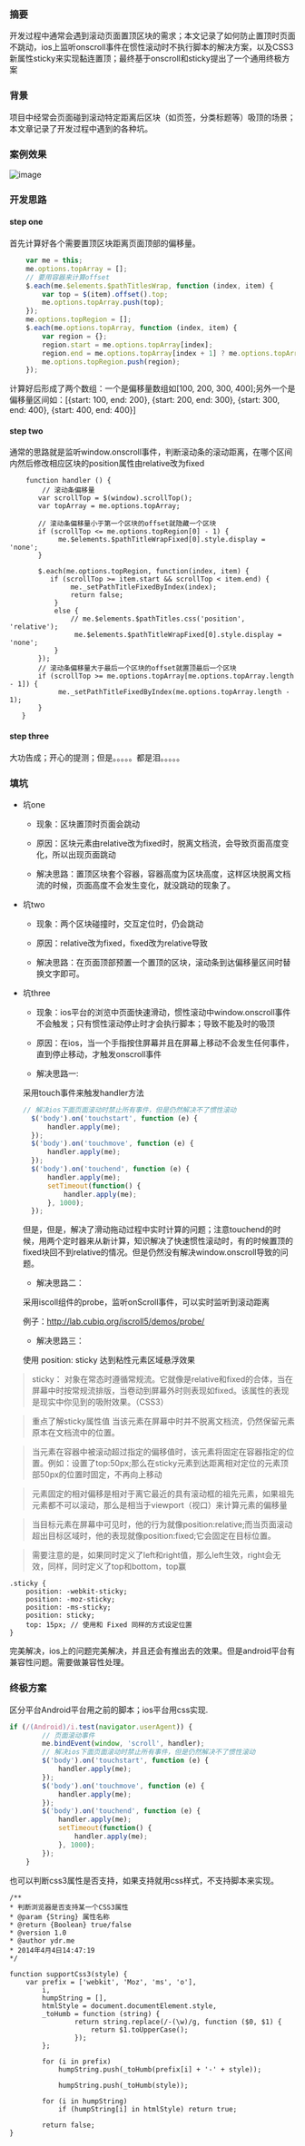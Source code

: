 ### 摘要

开发过程中通常会遇到滚动页面置顶区块的需求；本文记录了如何防止置顶时页面不跳动，ios上监听onscroll事件在惯性滚动时不执行脚本的解决方案，以及CSS3新属性sticky来实现黏连置顶；最终基于onscroll和sticky提出了一个通用终极方案

### 背景

项目中经常会页面碰到滚动特定距离后区块（如页签，分类标题等）吸顶的场景；本文章记录了开发过程中遇到的各种坑。



### 案例效果

![image](https://github.com/zuopf769/notebook/blob/master/fe/%E6%BB%9A%E5%8A%A8%E8%BF%9E%E7%BB%AD%E5%90%B8%E9%A1%B6/example.png)


### 开发思路


#### step one

首先计算好各个需要置顶区块距离页面顶部的偏移量。

```javascript
    var me = this;
    me.options.topArray = [];
    // 要用容器来计算offset
    $.each(me.$elements.$pathTitlesWrap, function (index, item) {
        var top = $(item).offset().top;
        me.options.topArray.push(top);
    });
    me.options.topRegion = [];
    $.each(me.options.topArray, function (index, item) {
        var region = {};
        region.start = me.options.topArray[index];
        region.end = me.options.topArray[index + 1] ? me.options.topArray[index + 1] : me.options.topArray[index];
        me.options.topRegion.push(region);
    });
```
计算好后形成了两个数组：一个是偏移量数组如[100, 200, 300, 400];另外一个是偏移量区间如：[{start: 100, end: 200}, {start: 200, end: 300}, {start: 300, end: 400}, {start: 400, end: 400}]

#### step two

通常的思路就是监听window.onscroll事件，判断滚动条的滚动距离，在哪个区间内然后修改相应区块的position属性由relative改为fixed

```javacript
    function handler () {
    	// 滚动条偏移量
       var scrollTop = $(window).scrollTop();
       var topArray = me.options.topArray;
		
       // 滚动条偏移量小于第一个区块的offset就隐藏一个区块
       if (scrollTop <= me.options.topRegion[0] - 1) {
            me.$elements.$pathTitleWrapFixed[0].style.display = 'none';
       }

       $.each(me.options.topRegion, function(index, item) {
          if (scrollTop >= item.start && scrollTop < item.end) {
               me._setPathTitleFixedByIndex(index);
               return false;
           }
           else {
               // me.$elements.$pathTitles.css('position', 'relative');
                me.$elements.$pathTitleWrapFixed[0].style.display = 'none';
           }
       });
       // 滚动条偏移量大于最后一个区块的offset就置顶最后一个区块
       if (scrollTop >= me.options.topArray[me.options.topArray.length - 1]) {
            me._setPathTitleFixedByIndex(me.options.topArray.length - 1);
       }
   }

```
#### step three

大功告成；开心的提测；但是。。。。。都是泪。。。。。


### 填坑

+ 坑one

	+ 现象：区块置顶时页面会跳动

	+ 原因：区块元素由relative改为fixed时，脱离文档流，会导致页面高度变化，所以出现页面跳动

	+ 解决思路：置顶区块套个容器，容器高度为区块高度，这样区块脱离文档流的时候，页面高度不会发生变化，就没跳动的现象了。

+ 坑two

	+ 现象：两个区块碰撞时，交互定位时，仍会跳动
	
	+ 原因：relative改为fixed，fixed改为relative导致
	
	+ 解决思路：在页面顶部预置一个置顶的区块，滚动条到达偏移量区间时替换文字即可。
	

+ 坑three

  + 现象：ios平台的浏览中页面快速滑动，惯性滚动中window.onscroll事件不会触发；只有惯性滚动停止时才会执行脚本；导致不能及时的吸顶
  
  + 原因：在ios，当一个手指按住屏幕并且在屏幕上移动不会发生任何事件，直到停止移动，才触发onscroll事件
  
  
  + 解决思路一:
  
  采用touch事件来触发handler方法
  
  ```javascript
  // 解决ios下面页面滚动时禁止所有事件，但是仍然解决不了惯性滚动
    $('body').on('touchstart', function (e) {
        handler.apply(me);
    });
    $('body').on('touchmove', function (e) {
        handler.apply(me);
    });
    $('body').on('touchend', function (e) {
        handler.apply(me);
        setTimeout(function() {
            handler.apply(me);
        }, 1000);
    });
  ```
  
  但是，但是，解决了滑动拖动过程中实时计算的问题；注意touchend的时候，用两个定时器来从新计算，知识解决了快速惯性滚动时，有的时候置顶的fixed块回不到relative的情况。但是仍然没有解决window.onscroll导致的问题。
  
    + 解决思路二：

    采用iscoll组件的probe，监听onScroll事件，可以实时监听到滚动距离
    
    例子：http://lab.cubiq.org/iscroll5/demos/probe/
    
    + 解决思路三：
    
    使用 position: sticky 达到粘性元素区域悬浮效果
    
> sticky：
对象在常态时遵循常规流。它就像是relative和fixed的合体，当在屏幕中时按常规流排版，当卷动到屏幕外时则表现如fixed。该属性的表现是现实中你见到的吸附效果。（CSS3）

> 重点了解sticky属性值
当该元素在屏幕中时并不脱离文档流，仍然保留元素原本在文档流中的位置。

> 当元素在容器中被滚动超过指定的偏移值时，该元素将固定在容器指定的位置。例如：设置了top:50px;那么在sticky元素到达距离相对定位的元素顶部50px的位置时固定，不再向上移动

> 元素固定的相对偏移是相对于离它最近的具有滚动框的祖先元素，如果祖先元素都不可以滚动，那么是相当于viewport（视口）来计算元素的偏移量

 

> 当目标元素在屏幕中可见时，他的行为就像position:relative;而当页面滚动超出目标区域时，他的表现就像position:fixed;它会固定在目标位置。

 

> 需要注意的是，如果同时定义了left和right值，那么left生效，right会无效，同样，同时定义了top和bottom，top赢



```javacript
.sticky {  
    position: -webkit-sticky;  
    position: -moz-sticky;  
    position: -ms-sticky;  
    position: sticky;  
    top: 15px; // 使用和 Fixed 同样的方式设定位置  
}

```

完美解决，ios上的问题完美解决，并且还会有推出去的效果。但是android平台有兼容性问题。需要做兼容性处理。


### 终极方案

区分平台Android平台用之前的脚本；ios平台用css实现.
```javascript
if (/(Android)/i.test(navigator.userAgent)) {
        // 页面滚动事件
        me.bindEvent(window, 'scroll', handler);
        // 解决ios下面页面滚动时禁止所有事件，但是仍然解决不了惯性滚动
        $('body').on('touchstart', function (e) {
            handler.apply(me);
        });
        $('body').on('touchmove', function (e) {
            handler.apply(me);
        });
        $('body').on('touchend', function (e) {
            handler.apply(me);
            setTimeout(function() {
                handler.apply(me);
            }, 1000);
        });
    }
```

也可以判断css3属性是否支持，如果支持就用css样式，不支持脚本来实现。


```
/** 
* 判断浏览器是否支持某一个CSS3属性 
* @param {String} 属性名称 
* @return {Boolean} true/false 
* @version 1.0 
* @author ydr.me 
* 2014年4月4日14:47:19 
*/
 
function supportCss3(style) { 
	var prefix = ['webkit', 'Moz', 'ms', 'o'], 
		i, 
		humpString = [], 
		htmlStyle = document.documentElement.style, 
		_toHumb = function (string) { 
				return string.replace(/-(\w)/g, function ($0, $1) { 
					return $1.toUpperCase(); 
				}); 
		}; 
 
		for (i in prefix) 
			humpString.push(_toHumb(prefix[i] + '-' + style)); 
 
			humpString.push(_toHumb(style)); 
 
		for (i in humpString) 
			if (humpString[i] in htmlStyle) return true; 
 
		return false; 
}
```



    
  
  
  
  
  
  




